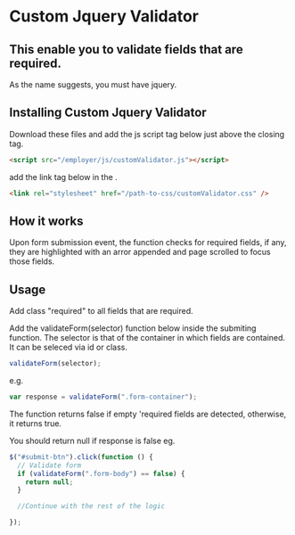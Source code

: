 # Custom Jquery Validator

## This enable you to validate fields that are required.

As the name suggests, you must have jquery.

## Installing Custom Jquery Validator

Download these files and add the js script tag below just above the closing tag.

```html
<script src="/employer/js/customValidator.js"></script>
```

add the link tag below in the <head>.

```html
<link rel="stylesheet" href="/path-to-css/customValidator.css" />
```

## How it works

Upon form submission event, the function checks for required fields, if any, they are highlighted with an arror appended and page scrolled to focus those fields.

## Usage

Add class "required" to all fields that are required.

Add the validateForm(selector) function below inside the submiting function. The selector is that of the container in which fields are contained. It can be seleced via id or class.

```js
validateForm(selector);
```

e.g.

```js
var response = validateForm(".form-container");
```

The function returns false if empty 'required fields are detected, otherwise, it returns true.

You should return null if response is false
eg.

```js
$("#submit-btn").click(function () {
  // Validate form
  if (validateForm(".form-body") == false) {
    return null;
  }

  //Continue with the rest of the logic

});
```
